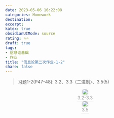 ```yaml
---
date: 2023-05-06 16:22:08
categories: Homework 
destination: 
excerpt: 
katex: true
obsidianUIMode: source
rating: ⭐⭐
draft: true
tags:  
- 信息论基础 
- 作业 
title: "信息论第二次作业-1-2"
share: false
---
```


> 习题1-2(P47-48): 3.2、3.3（二进制）、3.5(5)

<center>
    <img style="border-radius: 0.3125em;
    box-shadow: 0 2px 4px 0 rgba(34,36,38,.12),0 2px 10px 0 rgba(34,36,38,.08);"
    src="https://search.pstatic.net/common?src=https://i.imgur.com/AxXUarz.png">
    <br>
    <div style="color:orange; border-bottom: 1px solid #d9d9d9;
    display: inline-block;
    color: #999;
    padding: 2px;">3.2-3.3
    </div>
</center>

<center>
    <img style="border-radius: 0.3125em;
    box-shadow: 0 2px 4px 0 rgba(34,36,38,.12),0 2px 10px 0 rgba(34,36,38,.08);"
    src="https://search.pstatic.net/common?src=https://i.imgur.com/xuCl0Yk.png">
    <br>
    <div style="color:orange; border-bottom: 1px solid #d9d9d9;
    display: inline-block;
    color: #999;
    padding: 2px;">3.5
    </div>
</center>

